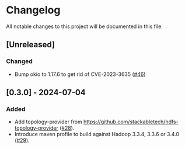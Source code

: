 # Changelog

All notable changes to this project will be documented in this file.

## [Unreleased]

### Changed

- Bump okio to 1.17.6 to get rid of CVE-2023-3635 ([#46])

[#46]: https://github.com/stackabletech/hdfs-utils/pull/46 

## [0.3.0] - 2024-07-04

### Added

- Add topology-provider from https://github.com/stackabletech/hdfs-topology-provider ([#28]).
- Introduce maven profile to build against Hadoop 3.3.4, 3.3.6 or 3.4.0 ([#29]).

[#28]: https://github.com/stackabletech/hdfs-utils/pull/28
[#29]: https://github.com/stackabletech/hdfs-utils/pull/29
